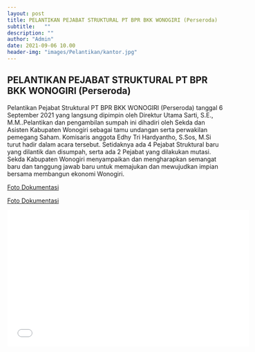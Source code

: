 ```yaml
---
layout: post
title: PELANTIKAN PEJABAT STRUKTURAL PT BPR BKK WONOGIRI (Perseroda)
subtitle:   ""
description: ""
author: "Admin"
date: 2021-09-06 10.00
header-img: "images/Pelantikan/kantor.jpg"
---
```



## PELANTIKAN PEJABAT STRUKTURAL PT BPR BKK WONOGIRI (Perseroda)

Pelantikan Pejabat Struktural PT BPR BKK WONOGIRI (Perseroda) tanggal 6 September 2021 yang langsung dipimpin oleh Direktur Utama Sarti, S.E., M.M..Pelantikan dan pengambilan sumpah ini dihadiri oleh Sekda dan Asisten Kabupaten Wonogiri sebagai tamu undangan serta perwakilan pemegang Saham. Komisaris anggota Edhy Tri Hardyantho, S.Sos, M.Si turut hadir dalam acara tersebut. Setidaknya ada 4 Pejabat Struktural baru yang dilantik dan disumpah, serta ada 2 Pejabat yang dilakukan mutasi. Sekda Kabupaten Wonogiri menyampaikan dan mengharapkan semangat baru dan tanggung jawab baru untuk memajukan dan mewujudkan impian bersama membangun ekonomi Wonogiri.

[Foto Dokumentasi](/images/Pelantikan/Pelantikan1.jpg)

[Foto Dokumentasi](/images/Pelantikan/Pelantikan2.jpg)

<iframe width="560" height="315" src="images/Pelantikan/Pelantikan1.jpg" frameborder="0" allow="autoplay; encrypted-media" allowfullscreen></iframe></div>